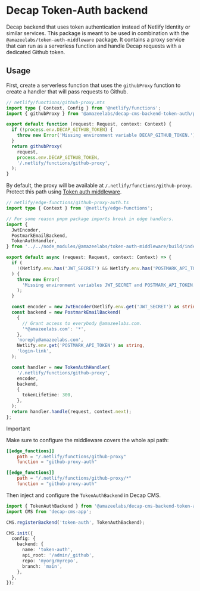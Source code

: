 # Decap Token-Auth backend

Decap backend that uses token authentication instead of Netlify Identity or
similar services. This package is meant to be used in combination with the
`@amazeelabs/token-auth-middleware` package. It contains a proxy service that
can run as a serverless function and handle Decap requests with a dedicated
Github token.

## Usage

First, create a serverless function that uses the `githubProxy` function to
create a handler that will pass requests to Github.

```typescript
// netlify/functions/github-proxy.mts
import type { Context, Config } from '@netlify/functions';
import { githubProxy } from '@amazeelabs/decap-cms-backend-token-auth/proxy';

export default function (request: Request, context: Context) {
  if (!process.env.DECAP_GITHUB_TOKEN) {
    throw new Error('Missing environment variable DECAP_GITHUB_TOKEN.');
  }
  return githubProxy(
    request,
    process.env.DECAP_GITHUB_TOKEN,
    '/.netlify/functions/github-proxy',
  );
}
```

By default, the proxy will be available at `/.netlify/functions/github-proxy`.
Protect this path using
[Token auth middleware](../token-auth-middleware/README.md).

```typescript
// netlify/edge-functions/github-proxy-auth.ts
import type { Context } from '@netlify/edge-functions';

// For some reason pnpm package imports break in edge handlers.
import {
  JwtEncoder,
  PostmarkEmailBackend,
  TokenAuthHandler,
} from '../../node_modules/@amazeelabs/token-auth-middleware/build/index.js';

export default async (request: Request, context: Context) => {
  if (
    !(Netlify.env.has('JWT_SECRET') && Netlify.env.has('POSTMARK_API_TOKEN'))
  ) {
    throw new Error(
      'Missing environment variables JWT_SECRET and POSTMARK_API_TOKEN.',
    );
  }

  const encoder = new JwtEncoder(Netlify.env.get('JWT_SECRET') as string);
  const backend = new PostmarkEmailBackend(
    {
      // Grant access to everybody @amazeelabs.com.
      '*@amazeelabs.com': '*',
    },
    'noreply@amazeelabs.com',
    Netlify.env.get('POSTMARK_API_TOKEN') as string,
    'login-link',
  );

  const handler = new TokenAuthHandler(
    '/.netlify/functions/github-proxy',
    encoder,
    backend,
    {
      tokenLifetime: 300,
    },
  );
  return handler.handle(request, context.next);
};
```

> [!IMPORTANT]  
> Make sure to configure the middleware covers the whole api path:

```toml
[[edge_functions]]
    path = "/.netlify/functions/github-proxy"
    function = "github-proxy-auth"

[[edge_functions]]
    path = "/.netlify/functions/github-proxy/*"
    function = "github-proxy-auth"
```

Then inject and configure the `TokenAuthBackend` in Decap CMS.

```typescript
import { TokenAuthBackend } from '@amazeelabs/decap-cms-backend-token-auth';
import CMS from 'decap-cms-app';

CMS.registerBackend('token-auth', TokenAuthBackend);

CMS.init({
  config: {
    backend: {
      name: 'token-auth',
      api_root: '/admin/_github',
      repo: 'myorg/myrepo',
      branch: 'main',
    },
  },
});
```
